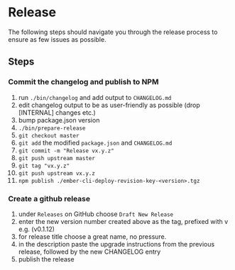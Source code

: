# Release

The following steps should navigate you through the release process to ensure as few issues as possible.

## Steps

### Commit the changelog and publish to NPM

1. run `./bin/changelog` and add output to `CHANGELOG.md`
2. edit changelog output to be as user-friendly as possible (drop [INTERNAL] changes etc.)
3. bump package.json version
4. `./bin/prepare-release`
5. `git checkout master`
6. `git add` the modified `package.json` and `CHANGELOG.md`
7. `git commit -m "Release vx.y.z"`
8. `git push upstream master`
9. `git tag "vx.y.z"`
10. `git push upstream vx.y.z`
11. `npm publish ./ember-cli-deploy-revision-key-<version>.tgz`

### Create a github release

1. under `Releases` on GitHub choose `Draft New Release`
2. enter the new version number created above as the tag, prefixed with v e.g. (v0.1.12)
3. for release title choose a great name, no pressure.
4. in the description paste the upgrade instructions from the previous release, followed by the new CHANGELOG entry
5. publish the release
